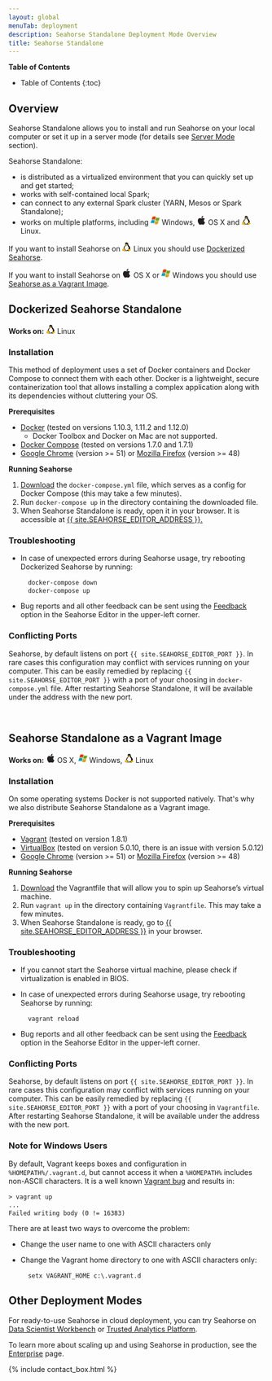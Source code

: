 ```yaml
---
layout: global
menuTab: deployment
description: Seahorse Standalone Deployment Mode Overview
title: Seahorse Standalone
---
```


**Table of Contents**

* Table of Contents
{:toc}

## Overview

Seahorse Standalone allows you to install and run Seahorse on your local computer
or set it up in a server mode (for details see [Server Mode](../server_mode.html) section).

Seahorse Standalone:

* is distributed as a virtualized environment that you can quickly set up and get started;
* works with self-contained local Spark;
* can connect to any external Spark cluster (YARN, Mesos or Spark Standalone);
* works on multiple platforms, including
<img src="../img/os_icons/windows.png" alt="Windows" height="18" width="18"> Windows,
<img src="../img/os_icons/osx.png" alt="OS X" height="18" width="18"> OS X and
<img src="../img/os_icons/linux.png" alt="Linux" height="18" width="18"> Linux.

If you want to install Seahorse on <img src="../img/os_icons/linux.png" alt="Linux" height="18" width="18"> Linux
you should use [Dockerized Seahorse](#dockerized-seahorse-standalone).

If you want to install Seahorse on
<img src="../img/os_icons/osx.png" alt="OS X" height="18" width="18"> OS X or
<img src="../img/os_icons/windows.png" alt="Windows" height="18" width="18"> Windows
you should use [Seahorse as a Vagrant Image](#seahorse-standalone-as-a-vagrant-image).

## Dockerized Seahorse Standalone

**Works on:** <img src="../img/os_icons/linux.png" alt="Linux" height="18" width="18"> Linux

### Installation

This method of deployment uses a set of Docker containers and Docker Compose to
connect them with each other. Docker is a lightweight, secure containerization tool that allows
installing a complex application along with its dependencies without cluttering your OS.

**Prerequisites**

* <a target="_blank" href="https://www.docker.com/">Docker</a> (tested on versions 1.10.3,
1.11.2 and 1.12.0)
  * Docker Toolbox and Docker on Mac are not supported.
* <a target="_blank" href="https://docs.docker.com/compose/">Docker Compose</a> (tested on versions
1.7.0 and 1.7.1)
* <a target="_blank" href="https://www.google.com/chrome/">Google Chrome</a> (version >= 51)
or <a target="_blank" href="https://www.mozilla.org/firefox/">Mozilla Firefox</a> (version >= 48)

**Running Seahorse**

1. <a target="_blank" href="https://deepsense.io/get-seahorse/">Download</a>
the `docker-compose.yml` file, which serves as a config for Docker Compose (this may take a
few minutes).
2. Run `docker-compose up` in the directory containing the downloaded file.
3. When Seahorse Standalone is ready, open it in your browser. It is accessible at
    <a target="_blank" href="{{ site.SEAHORSE_EDITOR_ADDRESS }}">{{ site.SEAHORSE_EDITOR_ADDRESS }}.
    </a>

### Troubleshooting
* In case of unexpected errors during Seahorse usage, try rebooting Dockerized Seahorse by running:

        docker-compose down
        docker-compose up

* Bug reports and all other feedback can be sent using the
  <a target="_blank" href="http://feedback.seahorse.deepsense.io">Feedback</a>
  option in the Seahorse Editor in the upper-left corner.

### Conflicting Ports

Seahorse, by default listens on port `{{ site.SEAHORSE_EDITOR_PORT }}`. In rare cases this
configuration may conflict with services running on your computer. This can be easily remedied by
replacing `{{ site.SEAHORSE_EDITOR_PORT }}` with a port of your choosing in `docker-compose.yml` file. After restarting
Seahorse Standalone, it will be available under the address with the new port.

<br />

## Seahorse Standalone as a Vagrant Image

**Works on:** <img src="../img/os_icons/osx.png" alt="OS X" height="18" width="18"> OS X,
              <img src="../img/os_icons/windows.png" alt="Windows" height="18" width="18"> Windows,
              <img src="../img/os_icons/linux.png" alt="Linux" height="18" width="18"> Linux

### Installation

On some operating systems Docker is not supported natively.
That's why we also distribute Seahorse Standalone as a Vagrant
image.

**Prerequisites**

* <a target="_blank" href="https://www.vagrantup.com/">Vagrant</a> (tested on version 1.8.1)
* <a target="_blank" href="https://www.virtualbox.org/">VirtualBox</a> (tested on version 5.0.10,
there is an issue with version 5.0.12)
* <a target="_blank" href="https://www.google.com/chrome/">Google Chrome</a> (version >= 51)
or <a target="_blank" href="https://www.mozilla.org/firefox/">Mozilla Firefox</a> (version >= 48)

**Running Seahorse**

1. <a target="_blank" href="https://deepsense.io/get-seahorse/">Download</a>
the Vagrantfile that will allow you to spin up Seahorse’s virtual machine.
2. Run `vagrant up` in the directory containing `Vagrantfile`. This may take a few minutes.
3. When Seahorse Standalone is ready, go to
<a target="_blank" href="{{ site.SEAHORSE_EDITOR_ADDRESS }}">{{ site.SEAHORSE_EDITOR_ADDRESS }}</a>
in your browser.

### Troubleshooting
* If you cannot start the Seahorse virtual machine, please check if virtualization is enabled in BIOS.
* In case of unexpected errors during Seahorse usage, try rebooting Seahorse by running:

        vagrant reload

* Bug reports and all other feedback can be sent using the
  <a target="_blank" href="http://feedback.seahorse.deepsense.io">Feedback</a>
  option in the Seahorse Editor in the upper-left corner.


### Conflicting Ports
Seahorse, by default listens on port `{{ site.SEAHORSE_EDITOR_PORT }}`. In rare cases this
configuration may conflict with services running on your computer. This can be easily remedied by
replacing `{{ site.SEAHORSE_EDITOR_PORT }}` with a port of your choosing in `Vagrantfile`. After restarting
Seahorse Standalone, it will be available under the address with the new port.

### Note for Windows Users

By default, Vagrant keeps boxes and configuration in `%HOMEPATH%/.vagrant.d`,
but cannot access it when a `%HOMEPATH%` includes non-ASCII characters.
It is a well known
<a target="_blank" href="https://github.com/mitchellh/vagrant/issues/4966">Vagrant bug</a>
and results in:

    > vagrant up
    ...
    Failed writing body (0 != 16383)

There are at least two ways to overcome the problem:

* Change the user name to one with ASCII characters only
* Change the Vagrant home directory to one with ASCII characters only:

        setx VAGRANT_HOME c:\.vagrant.d

## Other Deployment Modes

For ready-to-use Seahorse in cloud deployment, you can try Seahorse
on [Data Scientist Workbench](dswb.html) or [Trusted Analytics Platform](tap.html).

To learn more about scaling up and using Seahorse in production,
see the [Enterprise](enterprise.html) page.

{% include contact_box.html %}
